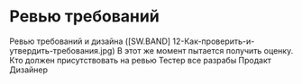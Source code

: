 # Ревью требований

Ревью требований и дизайна ([SW.BAND] 12-Как-проверить-и-утвердить-требования.jpg)
В этот же момент пытается получить оценку.
Кто должен присутствовать на ревью
Тестер все разрабы
Продакт
Дизайнер
